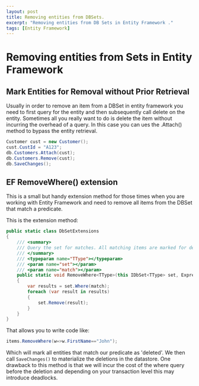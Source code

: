 ```yaml
---
layout: post
title: Removing entities from DBSets.
excerpt: "Removing entities from DB Sets in Entity Framework ."
tags: [Entity Framework]
---
```


# Removing entities from Sets in Entity Framework

## Mark Entities for Removal without Prior Retrieval

Usually in order to remove an item from a DBSet in entity framework you need to first query for the entity and then subsequently call delete on the entity. Sometimes all you really want to do is delete the item without incurring the overhead of a query. In this case you can ues the .Attach() method to bypass the entity retrieval.

```c#
Customer cust = new Customer();
cust.CustId = "A123";
db.Customers.Attach(cust);
db.Customers.Remove(cust);
db.SaveChanges();
```

## EF RemoveWhere() extension

This is a small but handy extension method for those times when you are working with Entity Framework and need to remove all items from the DBSet that match a predicate.

This is the extension method:

```c#
public static class DbSetExtensions
{
    /// <summary>
    /// Query the set for matches. All matching items are marked for deletion.
    /// </summary>
    /// <typeparam name="TType"></typeparam>
    /// <param name="set"></param>
    /// <param name="match"></param>
    public static void RemoveWhere<TType>(this IDbSet<TType> set, Expression<Func<TType, bool>> match) where TType : class
    {
        var results = set.Where(match);
        foreach (var result in results)
        {
            set.Remove(result);
        }
    }
}
```

That allows you to write code like:

```c#
items.RemoveWhere(w=>w.FirstName=="John");
```

Which will mark all entities that match our predicate as 'deleted'. We then call ```SaveChanges()``` to materialize the deletions in the datastore. One drawback to this method is that we will incur the cost of the where query before the deletion and depending on your transaction level this may introduce deadlocks.
